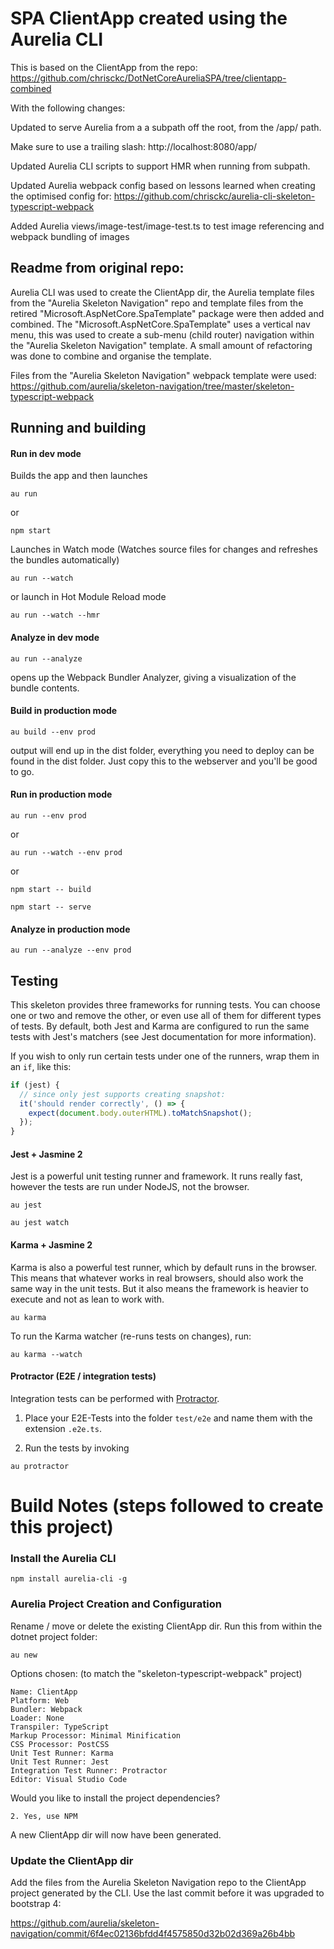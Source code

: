 # SPA ClientApp created using the Aurelia CLI

This is based on the ClientApp from the repo:
https://github.com/chrisckc/DotNetCoreAureliaSPA/tree/clientapp-combined

With the following changes:

Updated to serve Aurelia from a a subpath off the root, from the /app/ path.

Make sure to use a trailing slash: http://localhost:8080/app/

Updated Aurelia CLI scripts to support HMR when running from subpath.

Updated Aurelia webpack config based on lessons learned when creating the optimised config for: https://github.com/chrisckc/aurelia-cli-skeleton-typescript-webpack

Added Aurelia views/image-test/image-test.ts to test image referencing and webpack bundling of images

Readme from original repo:
------------------

Aurelia CLI was used to create the ClientApp dir, the Aurelia template files from the "Aurelia Skeleton Navigation" repo and template files from the retired "Microsoft.AspNetCore.SpaTemplate" package were then added and combined.
The "Microsoft.AspNetCore.SpaTemplate" uses a vertical nav menu, this was used to create a sub-menu (child router) navigation within the "Aurelia Skeleton Navigation" template. A small amount of refactoring was done to combine and organise the template.

Files from the "Aurelia Skeleton Navigation" webpack template were used:
https://github.com/aurelia/skeleton-navigation/tree/master/skeleton-typescript-webpack


## Running and building

#### Run in dev mode

Builds the app and then launches

```au run```

or

```npm start```

Launches in Watch mode (Watches source files for changes and refreshes the bundles automatically)

```au run --watch```

or launch in Hot Module Reload mode

```au run --watch --hmr```

#### Analyze in dev mode

```au run --analyze```

opens up the Webpack Bundler Analyzer, giving a visualization of the bundle contents.


#### Build in production mode

```au build --env prod```

output will end up in the dist folder, everything you need to deploy can be found in the dist folder. Just copy this to the webserver and you'll be good to go.

#### Run in production mode

```au run --env prod```

or

```au run --watch --env prod```

or

```npm start -- build```

```npm start -- serve```

#### Analyze in production mode

```au run --analyze --env prod```

## Testing

This skeleton provides three frameworks for running tests. You can choose one or two and remove the other, or even use all of them for different types of tests. By default, both Jest and Karma are configured to run the same tests with Jest's matchers (see Jest documentation for more information).

If you wish to only run certain tests under one of the runners, wrap them in an `if`, like this:

```js
if (jest) {
  // since only jest supports creating snapshot:
  it('should render correctly', () => {
    expect(document.body.outerHTML).toMatchSnapshot();
  });
}
```

#### Jest + Jasmine 2

Jest is a powerful unit testing runner and framework.
It runs really fast, however the tests are run under NodeJS, not the browser.

```au jest```

```au jest watch```


#### Karma + Jasmine 2

Karma is also a powerful test runner, which by default runs in the browser. This means that whatever works in real browsers, should also work the same way in the unit tests. But it also means the framework is heavier to execute and not as lean to work with.

```au karma```

To run the Karma watcher (re-runs tests on changes), run:

```au karma --watch```

#### Protractor (E2E / integration tests)

Integration tests can be performed with [Protractor](http://angular.github.io/protractor/#/).

1. Place your E2E-Tests into the folder ```test/e2e``` and name them with the extension `.e2e.ts`.

2. Run the tests by invoking

```au protractor```


# Build Notes (steps followed to create this project)

### Install the Aurelia CLI
```npm install aurelia-cli -g```

### Aurelia Project Creation and Configuration

Rename / move or delete the existing ClientApp dir.
Run this from within the dotnet project folder:

```au new```

Options chosen: (to match the "skeleton-typescript-webpack" project)

    Name: ClientApp
    Platform: Web
    Bundler: Webpack
    Loader: None
    Transpiler: TypeScript
    Markup Processor: Minimal Minification
    CSS Processor: PostCSS
    Unit Test Runner: Karma
    Unit Test Runner: Jest
    Integration Test Runner: Protractor
    Editor: Visual Studio Code
Would you like to install the project dependencies?

    2. Yes, use NPM

A new ClientApp dir will now have been generated.

### Update the ClientApp dir

Add the files from the Aurelia Skeleton Navigation repo to the ClientApp project generated by the CLI.
Use the last commit before it was upgraded to bootstrap 4:

https://github.com/aurelia/skeleton-navigation/commit/6f4ec02136bfdd4f4575850d32b02d369a26b4bb
